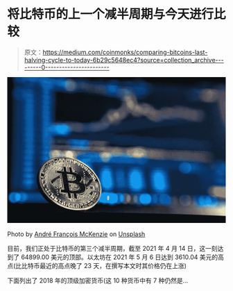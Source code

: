# 将比特币的上一个减半周期与今天进行比较

> 原文：<https://medium.com/coinmonks/comparing-bitcoins-last-halving-cycle-to-today-6b29c5648ec4?source=collection_archive---------0----------------------->

![](img/df1546c5f46a51fde0afe4dfaf2cf1f3.png)

Photo by [André François McKenzie](https://unsplash.com/@silverhousehd?utm_source=unsplash&utm_medium=referral&utm_content=creditCopyText) on [Unsplash](https://unsplash.com/s/photos/bitcoin-halving?utm_source=unsplash&utm_medium=referral&utm_content=creditCopyText)

目前，我们正处于比特币的第三个减半周期，截至 2021 年 4 月 14 日，这一刻达到了 64899.00 美元的顶部。以太坊在 2021 年 5 月 6 日达到 3610.04 美元的高点(比比特币最近的高点晚了 23 天，在撰写本文时其价格仍在上涨)

下面列出了 2018 年的顶级加密货币(这 10 种货币中有 7 种仍然是…